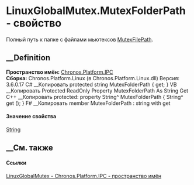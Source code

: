 # LinuxGlobalMutex.MutexFolderPath - свойство
Полный путь к папке с файлами мьютексов
[MutexFilePath](P_Chronos_Platform_IPC_LinuxGlobalMutex_MutexFilePath.htm).
## __Definition
 **Пространство имён:** [Chronos.Platform.IPC](N_Chronos_Platform_IPC.htm)  
 **Сборка:** Chronos.Platform.Linux (в Chronos.Platform.Linux.dll) Версия:
3.6.0.17
C# __Копировать
     protected string MutexFolderPath { get; }
VB __Копировать
     Protected ReadOnly Property MutexFolderPath As String
    	Get
C++ __Копировать
     protected:
    property String^ MutexFolderPath {
    	String^ get ();
    }
F# __Копировать
     member MutexFolderPath : string with get
#### Значение свойства
[String](https://learn.microsoft.com/dotnet/api/system.string)
##  __См. также
#### Ссылки
[LinuxGlobalMutex - ](T_Chronos_Platform_IPC_LinuxGlobalMutex.htm)
[Chronos.Platform.IPC - пространство имён](N_Chronos_Platform_IPC.htm)
